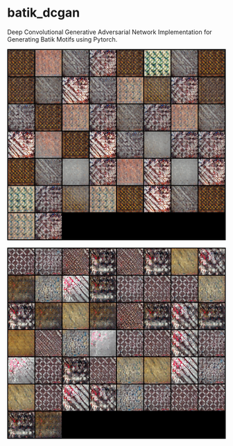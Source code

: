 # batik_dcgan

Deep Convolutional Generative Adversarial Network Implementation for Generating Batik Motifs
using Pytorch.

![sample of generated motifs](https://raw.githubusercontent.com/miqdude/batik_dcgan/master/results/fake_samples_epoch_4500.png)

![sample of generated motifs](https://raw.githubusercontent.com/miqdude/batik_dcgan/master/results/fake_samples_epoch_9400.png)
